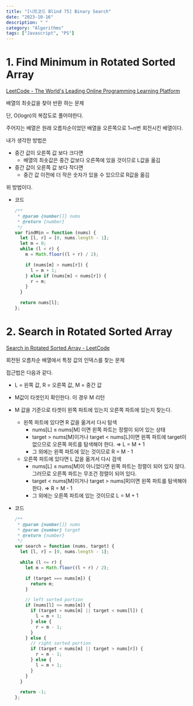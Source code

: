 ```yaml
---
title: "[니트코드 Blind 75] Binary Search"
date: "2023-10-16"
description: " "
category: "Algorithms"
tags: ["Javascript", "PS"]
---
```


# 1. **Find Minimum in Rotated Sorted Array**

[LeetCode - The World's Leading Online Programming Learning Platform](https://leetcode.com/problems/find-minimum-in-rotated-sorted-array/)

배열의 최솟값을 찾아 반환 하는 문제

단, O(logn)의 복잡도로 풀어야한다.

주어지는 배열은 원래 오름차순이었던 배열을 오른쪽으로 1~n번 회전시킨 배열이다.

내가 생각한 방법은

- 중간 값이 오른쪽 값 보다 크다면
  - 배열의 최솟값은 중간 값보다 오른쪽에 있을 것이므로 L값을 옮김
- 중간 값이 오른쪽 값 보다 작다면
  - 중간 값 이전에 더 작은 숫자가 있을 수 있으므로 R값을 옮김

위 방법이다.

- 코드
  ```jsx
  /**
   * @param {number[]} nums
   * @return {number}
   */
  var findMin = function (nums) {
    let [l, r] = [0, nums.length - 1];
    let m = 0;
    while (l < r) {
      m = Math.floor((l + r) / 2);

      if (nums[m] > nums[r]) {
        l = m + 1;
      } else if (nums[m] < nums[r]) {
        r = m;
      }
    }

    return nums[l];
  };
  ```

# 2. **Search in Rotated Sorted Array**

[Search in Rotated Sorted Array - LeetCode](https://leetcode.com/problems/search-in-rotated-sorted-array/)

회전된 오름차순 배열에서 특정 값의 인덱스를 찾는 문제

접근법은 다음과 같다.

- L = 왼쪽 값, R = 오른쪽 값, M = 중간 값
- M값이 타겟인지 확인한다. 이 경우 M 리턴
- M 값을 기준으로 타겟이 왼쪽 파트에 있는지 오른쪽 파트에 있는지 찾는다.

  - 왼쪽 파트에 있다면 R 값을 옮겨서 다시 탐색
    - nums[L] ≤ nums[M] 이면 왼쪽 파트는 정렬이 되어 있는 상태
    - target > nums[M]이거나 target < nums[L]이면 왼쪽 파트에 target이 없으므로 오른쪽 파트를 탐색해야 한다. ⇒ L = M + 1
    - 그 외에는 왼쪽 파트에 있는 것이므로 R = M - 1
  - 오른쪽 파트에 있다면 L 값을 옮겨서 다시 검색
    - nums[L] ≤ nums[M]이 아니었다면 왼쪽 파트는 정렬이 되어 있지 않다. 그러므로 오른쪽 파트는 무조건 정렬이 되어 있다.
    - target < nums[M]이거나 target > nums[R]이면 왼쪽 파트를 탐색해야 한다. ⇒ R = M - 1
    - 그 외에는 오른쪽 파트에 있는 것이므로 L = M + 1

- 코드
  ```jsx
  /**
   * @param {number[]} nums
   * @param {number} target
   * @return {number}
   */
  var search = function (nums, target) {
    let [l, r] = [0, nums.length - 1];

    while (l <= r) {
      let m = Math.floor((l + r) / 2);

      if (target === nums[m]) {
        return m;
      }

      // left sorted portion
      if (nums[l] <= nums[m]) {
        if (target > nums[m] || target < nums[l]) {
          l = m + 1;
        } else {
          r = m - 1;
        }
      } else {
        // right sorted portion
        if (target < nums[m] || target > nums[r]) {
          r = m - 1;
        } else {
          l = m + 1;
        }
      }
    }

    return -1;
  };
  ```
